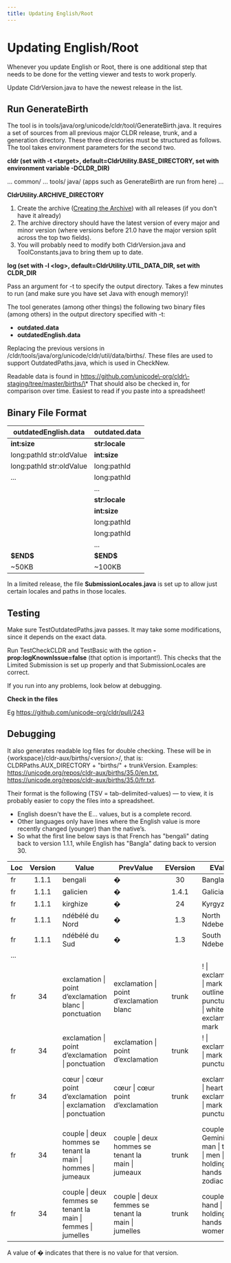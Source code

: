 ```yaml
---
title: Updating English/Root
---
```


# Updating English/Root

Whenever you update English or Root, there is one additional step that needs to be done for the vetting viewer and tests to work properly.

Update CldrVersion.java to have the newest release in the list.

## Run GenerateBirth

The tool is in tools/java/org/unicode/cldr/tool/GenerateBirth.java. It requires a set of sources from all previous major CLDR release, trunk, and a generation directory. These three directories must be structured as follows. The tool takes environment parameters for the second two.

**cldr (set with \-t \<target\>, default\=CldrUtility.BASE\_DIRECTORY, set with environment variable \-DCLDR\_DIR)**

... common/ ... tools/ java/ (apps such as GenerateBirth are run from here) ...

**CldrUtility.ARCHIVE\_DIRECTORY**

1. Create the archive ([Creating the Archive](/development/creating-the-archive)) with all releases (if you don't have it already)
2. The archive directory should have the latest version of every major and minor version (where versions before 21\.0 have the major version split across the top two fields).
3. You will probably need to modify both CldrVersion.java and ToolConstants.java to bring them up to date.

**log (set with \-l \<log\>, default\=CldrUtility.UTIL\_DATA\_DIR, set with CLDR\_DIR**

Pass an argument for \-t to specify the output directory. Takes a few minutes to run (and make sure you have set Java with enough memory)!

The tool generates (among other things) the following two binary files (among others) in the output directory specified with \-t:

- **outdated.data**
- **outdatedEnglish.data**

Replacing the previous versions in /cldr/tools/java/org/unicode/cldr/util/data/births/. These files are used to support OutdatedPaths.java, which is used in CheckNew.

Readable data is found in https://github.com/unicode\-org/cldr\-staging/tree/master/births/\* That should also be checked in, for comparison over time. Easiest to read if you paste into a spreadsheet!

## Binary File Format

| outdatedEnglish.data | outdated.data |
|---|---|
| **int:size** | **str:locale** |
| long:pathId str:oldValue | **int:size** |
| long:pathId str:oldValue | long:pathId |
| ... | long:pathId |
|  | ... |
|  | **str:locale** |
|  | **int:size** |
|  | long:pathId |
|  | long:pathId |
|  | ... |
| **\$END\$** | **\$END\$** |
| ~50KB | ~100KB |

In a limited release, the file **SubmissionLocales.java** is set up to allow just certain locales and paths in those locales.

## Testing

Make sure TestOutdatedPaths.java passes. It may take some modifications, since it depends on the exact data.

Run TestCheckCLDR and TestBasic with the option **\-prop:logKnownIssue\=false** (that option is important!). This checks that the Limited Submission is set up properly and that SubmissionLocales are correct.



If you run into any problems, look below at debugging.

**Check in the files**

Eg https://github.com/unicode-org/cldr/pull/243

## Debugging

It also generates readable log files for double checking. These will be in {workspace}/cldr\-aux/births/\<version\>/, that is: CLDRPaths.AUX\_DIRECTORY \+ "births/" \+ trunkVersion. Examples: https://unicode.org/repos/cldr-aux/births/35.0/en.txt, https://unicode.org/repos/cldr-aux/births/35.0/fr.txt.

Their format is the following (TSV \= tab\-delimited\-values) — to view, it is probably easier to copy the files into a spreadsheet.

- English doesn't have the E... values, but is a complete record.
- Other languages only have lines where the English value is more recently changed (younger) than the native’s.
- So what the first line below says is that French has "bengali" dating back to version 1\.1\.1, while English has "Bangla" dating back to version 30\.

| Loc | Version | Value | PrevValue | EVersion | EValue | EPrevValue | Path |
|---|:---:|---|---|:---:|---|---|---|
| fr | 1.1.1 | bengali | � | 30 | Bangla | Bengali | //ldml/localeDisplayNames/languages/language[@type="bn"] |
| fr | 1.1.1 | galicien | � | 1.4.1 | Galician | Gallegan | //ldml/localeDisplayNames/languages/language[@type="gl"] |
| fr | 1.1.1 | kirghize | � | 24 | Kyrgyz | Kirghiz | //ldml/localeDisplayNames/languages/language[@type="ky"] |
| fr | 1.1.1 | ndébélé du Nord | � | 1.3 | North Ndebele | Ndebele, North | //ldml/localeDisplayNames/languages/language[@type="nd"] |
| fr | 1.1.1 | ndébélé du Sud | � | 1.3 | South Ndebele | Ndebele, South | //ldml/localeDisplayNames/languages/language[@type="nr"] |
| ... |  |  |  |  |  |  |  |
| fr | 34 | exclamation \| point d’exclamation blanc \| ponctuation | exclamation \| point d’exclamation blanc | trunk | ! \| exclamation \| mark \| outlined \| punctuation \| white exclamation mark | exclamation \| mark \| outlined \| punctuation \| white exclamation mark | //ldml/annotations/annotation[@cp="❕"] |
| fr | 34 | exclamation \| point d’exclamation \| ponctuation | exclamation \| point d’exclamation | trunk | ! \| exclamation \| mark \| punctuation | exclamation \| mark \| punctuation | //ldml/annotations/annotation[@cp="❗"] |
| fr | 34 | cœur \| cœur point d’exclamation \| exclamation \| ponctuation | cœur \| cœur point d’exclamation | trunk | exclamation \| heart exclamation \| mark \| punctuation | exclamation \| heavy heart exclamation \| mark \| punctuation | //ldml/annotations/annotation[@cp="❣"] |
| fr | 34 | couple \| deux hommes se tenant la main \| hommes \| jumeaux | couple \| deux hommes se tenant la main \| jumeaux | trunk | couple \| Gemini \| man \| twins \| men \| holding hands \| zodiac | couple \| Gemini \| man \| twins \| two men holding hands \| zodiac | //ldml/annotations/annotation[@cp="👬"] |
| fr | 34 | couple \| deux femmes se tenant la main \| femmes \| jumelles | couple \| deux femmes se tenant la main \| jumelles | trunk | couple \| hand \| holding hands \| women | couple \| hand \| two women holding hands \| woman | //ldml/annotations/annotation[@cp="👭"] |

A value of � indicates that there is no value for that version.

